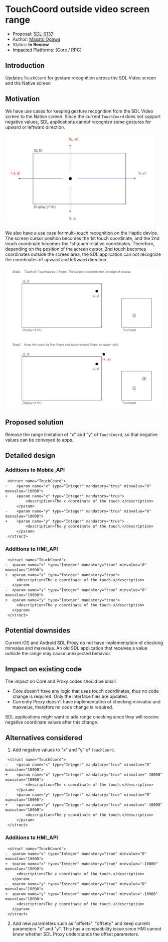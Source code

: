 # TouchCoord outside video screen range

* Proposal: [SDL-0137](0137-TouchCoord-outside-video-screen-range.md)
* Author: [Masato Ogawa](https://github.com/masatoogawa)
* Status: **In Review**
* Impacted Platforms: [Core / RPC]

## Introduction

Updates `TouchCoord` for gesture recognition across the SDL Video screen and the Native screen

## Motivation

We have use cases for keeping gesture recognition from the SDL Video screen to the Native screen. Since the current `TouchCoord` does not support negative values, SDL applications cannot recognize some gestures for upward or leftward direction.

![pic1](../assets/proposals/0137-TouchCoord-outside-video-screen-range/0137-TouchCoord-outside-video-screen-range-pic1.png)

We also have a use case for multi-touch recognition on the Haptic device. The screen cursor position becomes the 1st touch coordinate, and the 2nd touch coordinate becomes the 1st touch relative coordinates. Therefore, depending on the position of the screen cursor, 2nd touch becomes coordinates outside the screen area, the SDL application can not recognize the coordinates of upward and leftward direction.

![pic2](../assets/proposals/0137-TouchCoord-outside-video-screen-range/0137-TouchCoord-outside-video-screen-range-pic2.png)

## Proposed solution

Remove the range limitation of "x" and "y" of `TouchCoord`, so that negative values can be conveyed to apps.

## Detailed design

### Additions to Mobile_API

```
 <struct name="TouchCoord">
-    <param name="x" type="Integer" mandatory="true" minvalue="0" maxvalue="10000">
+    <param name="x" type="Integer" mandatory="true">
         <description>The x coordinate of the touch.</description>
     </param>
-    <param name="y" type="Integer" mandatory="true" minvalue="0" maxvalue="10000">
+    <param name="y" type="Integer" mandatory="true">
         <description>The y coordinate of the touch.</description>
     </param>
 </struct>
```

### Additions to HMI_API

```
 <struct name="TouchCoord">
-  <param name="x" type="Integer" mandatory="true" minvalue="0" maxvalue="10000">
+  <param name="x" type="Integer" mandatory="true">
     <description>The x coordinate of the touch.</description>
   </param>
-  <param name="y" type="Integer" mandatory="true" minvalue="0" maxvalue="10000">
+  <param name="y" type="Integer" mandatory="true">
     <description>The y coordinate of the touch.</description>
   </param>
 </struct>
```

## Potential downsides

Current iOS and Android SDL Proxy do not have implementation of checking minvalue and maxvalue. An old SDL application that receives a value outside the range may cause unexpected behavior.

## Impact on existing code

The impact on Core and Proxy codes should be small.
* Core doesn't have any logic that uses touch coordinates, thus no code change is required. Only the interface files are updated.
* Currently Proxy doesn't have implementation of checking minvalue and maxvalue, therefore no code change is required.

SDL applications might want to add range checking since they will receive negative coordinate values after this change.

## Alternatives considered

1) Add negative values to "x" and "y" of `TouchCoord`.

```
 <struct name="TouchCoord">
-    <param name="x" type="Integer" mandatory="true" minvalue="0" maxvalue="10000">
+    <param name="x" type="Integer" mandatory="true" minvalue="-10000" maxvalue="10000">
         <description>The x coordinate of the touch.</description>
     </param>
-    <param name="y" type="Integer" mandatory="true" minvalue="0" maxvalue="10000">
+    <param name="y" type="Integer" mandatory="true" minvalue="-10000" maxvalue="10000">
         <description>The y coordinate of the touch.</description>
     </param>
 </struct>
```

### Additions to HMI_API

```
 <struct name="TouchCoord">
-  <param name="x" type="Integer" mandatory="true" minvalue="0" maxvalue="10000">
+  <param name="x" type="Integer" mandatory="true" minvalue="-10000" maxvalue="10000">
     <description>The x coordinate of the touch.</description>
   </param>
-  <param name="y" type="Integer" mandatory="true" minvalue="0" maxvalue="10000">
+  <param name="y" type="Integer" mandatory="true" minvalue="-10000" maxvalue="10000">
     <description>The y coordinate of the touch.</description>
   </param>
 </struct>
```

2) Add new parameters such as "offsetx", "offsety" and keep current parameters "x" and "y". This has a compatibility issue since HMI cannot know whether SDL Proxy understands the offset parameters.

